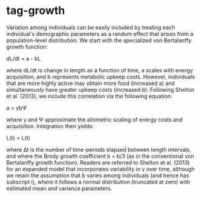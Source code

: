 tag-growth
==========

Variation among individuals can be easily included by treating each individual's demographic parameters as a random effect that arises from a population-level distribution.  We start with the specialized von Bertalanffy growth function:

dL/dt = a - bL

where dL/dt is change in length as a function of time, a scales with energy acquisition, and b represents metabolic upkeep costs.  However, individuals that are more highly active may obtain more food (increased a) and simultaneously have greater upkeep costs (increased b).  Following Shelton et al. (2013), we include this correlation via the following equation:

a = γbΨ

where γ and Ψ approximate the allometric scaling of energy costs and acquisition.  Integration then yields:

L(t) = L(t)

where Δt is the number of time-periods elapsed between length intervals, and where the Brody growth coefficient k = b/3 (as in the conventional von Bertalanffy growth function).  Readers are referred to Shelton et al. (2013) for an expanded model that incorporates variability in γ over time, although we retain the assumption that b varies among individuals (and hence has subscript i), where it follows a normal distribution (truncated at zero) with estimated mean and variance parameters.
